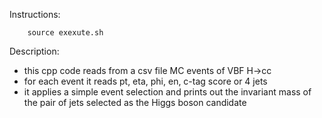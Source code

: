 Instructions:
        
        source exexute.sh

Description:
  - this cpp code reads from a csv file MC events of VBF H->cc
  - for each event it reads pt, eta, phi, en, c-tag score or 4 jets
  - it applies a simple event selection and prints out the invariant mass of the pair of jets selected as the Higgs boson candidate

